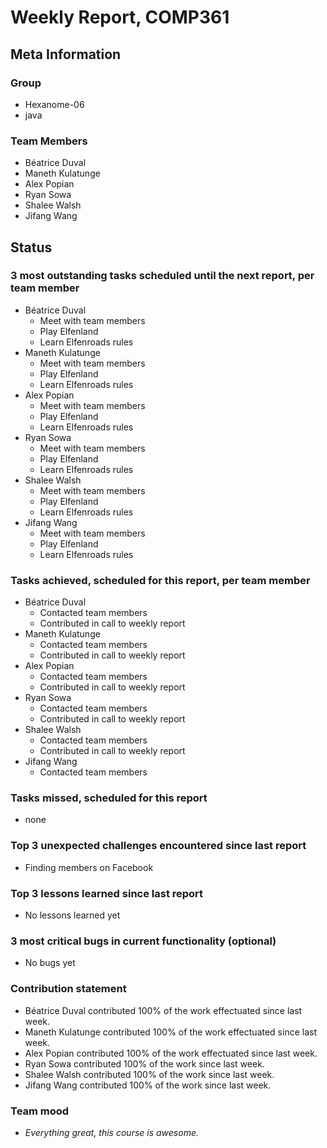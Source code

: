 # Weekly Report, COMP361

## Meta Information

### Group

 * Hexanome-06
 * java

### Team Members

 * Béatrice Duval
 * Maneth Kulatunge
 * Alex Popian
 * Ryan Sowa
 * Shalee Walsh
 * Jifang Wang

## Status

### 3 most outstanding tasks scheduled until the next report, per team member

 * Béatrice Duval
   * Meet with team members
   * Play Elfenland
   * Learn Elfenroads rules
 * Maneth Kulatunge
   * Meet with team members
   * Play Elfenland
   * Learn Elfenroads rules
 * Alex Popian
   * Meet with team members
   * Play Elfenland
   * Learn Elfenroads rules
 * Ryan Sowa
   * Meet with team members
   * Play Elfenland
   * Learn Elfenroads rules
 * Shalee Walsh
   * Meet with team members
   * Play Elfenland
   * Learn Elfenroads rules
 * Jifang Wang
   * Meet with team members
   * Play Elfenland
   * Learn Elfenroads rules

### Tasks achieved, scheduled for this report, per team member

 * Béatrice Duval
   * Contacted team members
   * Contributed in call to weekly report
 * Maneth Kulatunge
   * Contacted team members
   * Contributed in call to weekly report
 * Alex Popian
   * Contacted team members
   * Contributed in call to weekly report
 * Ryan Sowa
   * Contacted team members
   * Contributed in call to weekly report
 * Shalee Walsh
   * Contacted team members
   * Contributed in call to weekly report
 * Jifang Wang
   * Contacted team members

### Tasks missed, scheduled for this report

 * none

### Top 3 unexpected challenges encountered since last report

 * Finding members on Facebook

### Top 3 lessons learned since last report

 * No lessons learned yet

### 3 most critical bugs in current functionality (optional)

 * No bugs yet

### Contribution statement

 * Béatrice Duval contributed 100% of the work effectuated since last week.
 * Maneth Kulatunge contributed 100% of the work effectuated since last week.
 * Alex Popian contributed 100% of the work effectuated since last week.
 * Ryan Sowa contributed 100% of the work since last week.
 * Shalee Walsh contributed 100% of the work since last week.
 * Jifang Wang contributed 100% of the work since last week.

### Team mood

 * *Everything great, this course is awesome.*
